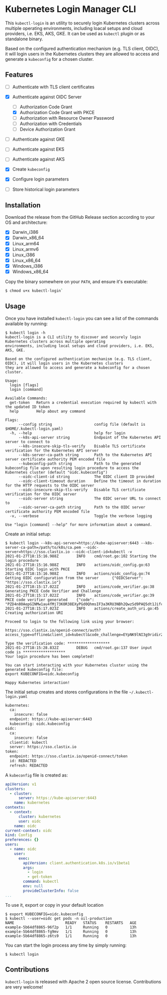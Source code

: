 # Kubernetes Login Manager CLI

This `kubectl-login` is an utility to securely login Kubernetes clusters across multiple operating environments, including loacal setups and cloud providers, i.e. EKS, AKS, GKE. It can be used as `kubectl` plugin or as standalone binary.

Based on the configured authentication mechanism (e.g. TLS client, OIDC), it will login users in the Kubernetes clusters they are allowed to access and generate a `kubeconfig` for a chosen cluster.

## Features

- [ ] Authenticate with TLS client certificates
- [x] Authenticate against OIDC Server
    - [ ] Authorization Code Grant
    - [x] Authorization Code Grant with PKCE
    - [ ] Authorization with Resource Owner Password
    - [ ] Authorization with Credentials
    - [ ] Device Authorization Grant
- [ ] Authenticate against GKE
- [ ] Authenticate against EKS
- [ ] Authenticate against AKS
- [x] Create `kubeconfig`
- [x] Configure login parameters
- [ ] Store historical login parameters


## Installation

Download the release from the GitHub Release section according to your OS and architecture:

- [x] Darwin_i386
- [x] Darwin_x86_64
- [x] Linux_arm64
- [x] Linux_armv6
- [x] Linux_i386
- [x] Linux_x86_64
- [x] Windows_i386
- [x] Windows_x86_64

Copy the binary somewhere on your `PATH`, and ensure it's executable:

```bash
$ chmod u+x kubectl-login`
```

## Usage
Once you have installed `kubectl-login` you can see a list of the commands available by running:

```
$ kubectl login -h
kubectl-login is a CLI utility to discover and securely login Kubernetes clusters across multiple operating
environments, including local setups and cloud providers, i.e. EKS, AKS, GKE.

Based on the configured authentication mechanism (e.g. TLS client, OIDC), it will login users in the Kubernetes clusters
they are allowed to access and generate a kubeconfig for a chosen cluster.

Usage:
  login [flags]
  login [command]

Available Commands:
  get-token   Return a credential execution required by kubectl with the updated ID token
  help        Help about any command

Flags:
      --config string                   config file (default is $HOME/.kubectl-login.yaml)
  -h, --help                            help for login
      --k8s-api-server string           Endpoint of the Kubernetes API server to connect to
      --k8s-insecure-skip-tls-verify    Disable TLS certificate verification for the Kubernetes API server
      --k8s-server-ca-path string       Path to the Kubernetes API server certificate authority PEM encoded file
      --kubeconfig-path string          Path to the generated kubeconfig file upon resulting login procedure to access the Kubernetes cluster (default "oidc.kubeconfig")
      --oidc-client-id string           The OIDC client ID provided
      --oidc-client-timeout duration    Define the timeout in duration for the HTTP requests to the OIDC server
      --oidc-insecure-skip-tls-verify   Disable TLS certificate verification for the OIDC server
      --oidc-server string              The OIDC server URL to connect to
      --oidc-server-ca-path string      Path to the OIDC server certificate authority PEM encoded file
  -v, --verbose                         Toggle the verbose logging

Use "login [command] --help" for more information about a command.
```

Create an initial setup:

```
$ kubectl login --k8s-api-server=https://kube-apiserver:6443 --k8s-server-ca-path=/path/to/k8s/ca.pem --oidc-server=https://sso.clastix.io --oidc-client-id=kubectl -v
2021-01-27T18:15:16.988Z        INFO    cmd/root.go:102 Starting the login procedure
2021-01-27T18:15:16.988Z        INFO    actions/oidc_config.go:63       Starting OIDC login with PKCE
2021-01-27T18:15:16.988Z        INFO    actions/oidc_config.go:74       Getting OIDC configuration from the server      {"OIDCServer": "https://sso.clastix.io"}
2021-01-27T18:15:17.022Z        INFO    actions/code_verifier.go:38     Generating PKCE Code Verifier and Challenge
2021-01-27T18:15:17.022Z        INFO    actions/code_verifier.go:39     PKCE code verifier generated    {"code": "PZD4n80AepGINMw1au4fMj73K0R38EXyPGd0QhmsIF3a3KRU3NBh2QwzSd9PAQ5dt1JifcbaixysCXIAQKhkV0lPituFgtTeWBIcWFmrfMCwvt8Cni2OP6vTc3sWOgPe"}
2021-01-27T18:15:17.023Z        INFO    actions/create_auth_uri.go:45   Creating authorization URI

Proceed to login to the following link using your browser:

https://sso.clastix.io/openid-connect/auth?access_type=offline&client_id=kubectl&code_challenge=EYpNK9lNI3g9ridirZLUxzZZC4uJPdIIdheVOYHZReY&code_challenge_method=S256&prompt=consent&redirect_uri=urn:ietf:wg:oauth:2.0:oob&response_type=code&scope=openid+groups+offline_access&state=TDE5a90dfVLyeXxaHIbExowZoa344IztYcPXRgX0M

Type the verification code: *******************
2021-01-27T18:15:28.832Z        DEBUG   cmd/root.go:137 User input code is *******************
Your login procedure has been completed!

You can start interacting with your Kubernetes cluster using the generated kubeconfig file:
export KUBECONFIG=oidc.kubeconfig

Happy Kubernetes interaction!
```

The initial setup creates and stores configurations in the file `~/.kubectl-login.yaml`

```bash
kubernetes:
  ca:
    insecure: false
  endpoint: https://kube-apiserver:6443
  kubeconfig: oidc.kubeconfig
oidc:
  ca:
    insecure: false
  clientid: kubectl
  server: https://sso.clastix.io
token:
  endpoint: https://sso.clastix.io/openid-connect/token
  id: REDACTED
  refresh: REDACTED
```

A `kubeconfig` file is created as:

```yaml
apiVersion: v1
clusters:
  - cluster:
      server: https://kube-apiserver:6443
    name: kubernetes
contexts:
  - context:
      cluster: kubernetes
      user: oidc
    name: oidc
current-context: oidc
kind: Config
preferences: {}
users:
  - name: oidc
    user:
      exec:
        apiVersion: client.authentication.k8s.io/v1beta1
        args:
          - login
          - get-token
        command: kubectl
        env: null
        provideClusterInfo: false
...
```

To use it, export or copy in your default location

```
$ export KUBECONFIG=oidc.kubeconfig
$ kubectl --user=oidc get pods -n oil-production
NAME                       READY   STATUS    RESTARTS   AGE
example-5b64df8865-96f2p   1/1     Running   0          13h
example-5b64df8865-fg9mv   1/1     Running   0          13h
example-5b64df8865-z6ts9   1/1     Running   0          13h
```

You can start the login process any time by simply running:

```
$ kubectl login
```

## Contributions
`kubectl-login` is released with Apache 2 open source license. Contributions are very welcome!
